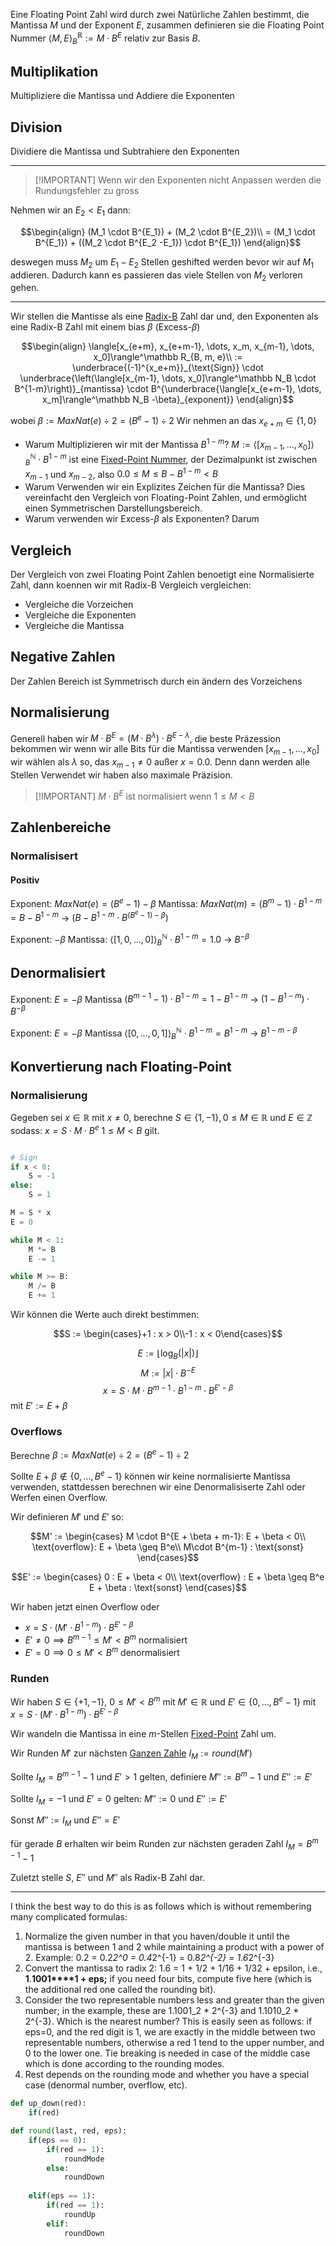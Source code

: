 Eine Floating Point Zahl wird durch zwei Natürliche Zahlen bestimmt, die Mantissa $M$ und der Exponent $E$, zusammen definieren sie die Floating Point Nummer $\langle M, E\rangle^\mathbb R_B := M \cdot B^E$ relativ zur Basis $B$.

## Multiplikation

Multipliziere die Mantissa und Addiere die Exponenten

## Division

Dividiere die Mantissa und Subtrahiere den Exponenten

---

> [!IMPORTANT] Wenn wir den Exponenten nicht Anpassen werden die Rundungsfehler zu gross

Nehmen wir an $E_2 < E_1$ dann:

$$\begin{align}
(M_1 \cdot B^{E_1}) + (M_2 \cdot B^{E_2})\\
= (M_1 \cdot B^{E_1}) + ((M_2 \cdot B^{E_2 -E_1}) \cdot B^{E_1})
\end{align}$$

deswegen muss $M_2$ um $E_1 - E_2$ Stellen geshifted werden bevor wir auf $M_1$ addieren. Dadurch kann es passieren das viele Stellen von $M_2$ verloren gehen.

---

Wir stellen die Mantisse als eine [Radix-B](Radix-B.md) Zahl dar und, den Exponenten als eine Radix-B Zahl mit einem bias $\beta$ (Excess-$\beta$)

$$\begin{align}
\langle[x_{e+m}, x_{e+m-1}, \dots, x_m, x_{m-1}, \dots, x_0]\rangle^\mathbb R_{B, m, e}\\
:= \underbrace{(-1)^{x_e+m}}_{\text{Sign}} \cdot \underbrace{\left(\langle[x_{m-1}, \dots, x_0]\rangle^\mathbb N_B \cdot B^{1-m}\right)}_{mantissa} \cdot B^{\underbrace{\langle[x_{e+m-1}, \dots, x_m]\rangle^\mathbb N_B -\beta}_{exponent}}
\end{align}$$

wobei
$\beta := MaxNat(e) \div 2 = (B^e -1) \div 2$
Wir nehmen an das $x_{e+m} \in \lbrace1,0\rbrace$


- Warum Multiplizieren wir mit der Mantissa $B^{1-m}$?
$M := \langle[x_{m-1}, \dots, x_0]\rangle^\mathbb N_B \cdot B^{1-m}$ ist eine [Fixed-Point Nummer](Fixed-Point%20Nummern.md), der Dezimalpunkt ist zwischen $x_{m-1}$ und $x_{m-2}$, also $0.0 \leq M \leq B-B^{1-m} < B$
- Warum Verwenden wir ein Explizites Zeichen für die Mantissa?
Dies vereinfacht den Vergleich von Floating-Point Zahlen, und ermöglicht einen Symmetrischen Darstellungsbereich.
- Warum verwenden wir Excess-$\beta$ als Exponenten?
Darum

## Vergleich

Der Vergleich von zwei Floating Point Zahlen benoetigt eine Normalisierte Zahl, dann koennen wir mit Radix-B Vergleich vergleichen:

- Vergleiche die Vorzeichen
- Vergleiche die Exponenten
- Vergleiche die Mantissa

## Negative Zahlen

Der Zahlen Bereich ist Symmetrisch durch ein ändern des Vorzeichens

## Normalisierung

Generell haben wir $M \cdot B^E = (M\cdot B^\lambda) \cdot B^{E-\lambda}$, die beste Präzession bekommen wir wenn wir alle Bits für die Mantissa verwenden $[x_{m-1}, \dots, x_0]$ wir wählen als $\lambda$ so, das $x_{m-1} \not = 0$ außer $x = 0.0$. Denn dann werden alle Stellen Verwendet wir haben also maximale Präzision.

> [!IMPORTANT] $M\cdot B^E$ ist normalisiert wenn $1 \leq M < B$


## Zahlenbereiche

### Normalisisert

#### Positiv


Exponent: $MaxNat(e) = (B^e - 1) -\beta$
Mantissa: $MaxNat(m) = (B^m -1) \cdot B^{1-m} = B-B^{1-m}$
-> $(B-B^{1-m} \cdot B^{(B^e -1) - \beta})$

Exponent: $-\beta$
Mantissa: $\langle[1, 0, \dots, 0]\rangle^\mathbb N_B \cdot B^{1-m} = 1.0$
-> $B^{-\beta}$

## Denormalisiert

Exponent: $E = -\beta$ 
Mantissa $(B^{m-1} -1) \cdot B^{1-m} = 1 - B^{1-m}$
-> $(1-B^{1-m}) \cdot B^{-\beta}$

Exponent: $E = -\beta$
Mantissa $\langle[0, \dots, 0, 1]\rangle^\mathbb N _B \cdot B^{1-m} = B^{1-m}$
-> $B^{1-m-\beta}$

## Konvertierung nach Floating-Point

### Normalisierung

Gegeben sei $x \in\mathbb R$ mit $x\not= 0$, berechne $S \in\lbrace1, -1\rbrace, 0 \leq M \in\mathbb R$ und $E\in\mathbb Z$ sodass:
$x = S\cdot M\cdot B^e$
$1 \leq M < B$
gilt.

```python

# Sign
if x < 0:
    S = -1
else:
    S = 1

M = S * x
E = 0

while M < 1:
    M *= B
    E -= 1

while M >= B:
    M /= B
    E += 1
```

Wir können die Werte auch direkt bestimmen:

$$S := \begin{cases}+1 : x > 0\\-1 : x < 0\end{cases}$$

$$E := \lfloor \log_B(|x|) \rfloor$$
$$M := |x| \cdot B^{-E}$$
$$x = S \cdot M\cdot B^{m-1} \cdot B^{1-m} \cdot B^{E' - \beta}$$
mit $E' := E + \beta$

### Overflows

Berechne $\beta:= MaxNat(e) \div 2 = (B^e - 1) \div 2$

Sollte $E+\beta \not\in\lbrace0, \dots, B^e - 1\rbrace$ können wir keine normalisierte Mantissa verwenden, stattdessen berechnen wir eine Denormalisiserte Zahl oder Werfen einen Overflow.

Wir definieren $M'$ und $E'$ so:

$$M' := \begin{cases}
M \cdot B^{E + \beta + m-1}: E + \beta < 0\\
\text{overflow}: E + \beta \geq B^e\\
M\cdot B^{m-1} : \text{sonst}
\end{cases}$$

$$E' := \begin{cases}
0 : E + \beta < 0\\
\text{overflow} : E + \beta \geq B^e
E + \beta : \text{sonst}
\end{cases}$$

Wir haben jetzt einen Overflow oder
- $x = S\cdot (M' \cdot B^{1-m}) \cdot B^{E' - \beta}$
- $E' \not = 0 \implies B^{m-1} \leq M' < B^{m}$ normalisiert
- $E' = 0 \implies 0 \leq M' < B^m$ denormalisiert

### Runden

Wir haben $S\in\lbrace+1, -1\rbrace$, $0 \leq M' < B^m$ mit $M' \in\mathbb R$ und
$E' \in \lbrace0, \dots, B^{e} -1\rbrace$ mit $x = S\cdot (M' \cdot B^{1-m}) \cdot B^{E' -\beta}$

Wir wandeln die Mantissa in eine $m$-Stellen [Fixed-Point](Fixed-Point%20Nummern.md) Zahl um.

Wir Runden $M'$ zur nächsten [Ganzen Zahle](Ganze%20Zahlen.md) $I_M := round(M')$

Sollte $I_M = B^{m-1} -1$ und $E' > 1$ gelten, definiere $M'' := B^m -1$  und $E'' := E'$

Sollte $I_M = -1$ und $E' = 0$ gelten:
$M'' := 0$ und $E'' := E'$

Sonst $M'' := I_M$ und $E'' = E'$

für gerade $B$ erhalten wir beim Runden zur nächsten geraden Zahl $I_M = B^{m-1} -1$

Zuletzt stelle $S$, $E''$ und $M''$ als Radix-B Zahl dar.

---

I think the best way to do this is as follows which is without remembering many complicated formulas:

1. Normalize the given number in that you haven/double it until the mantissa is between 1 and 2 while maintaining a product with a power of 2. Example: 0.2 = 0.2*2^0 = 0.4*2^{-1} = 0.8*2^{-2} = 1.6*2^{-3}
2. Convert the mantissa to radix 2: 1.6 = 1 + 1/2 + 1/16 + 1/32 + epsilon, i.e., **1**.**1001****1 + eps;** if you need four bits, compute five here (which is the additional red one called the rounding bit).
3. Consider the two representable numbers less and greater than the given number; in the example, these are 1.1001_2 * 2^{-3} and 1.1010_2 * 2^{-3}. Which is the nearest number? This is easily seen as follows: if eps=0, and the red digit is 1, we are exactly in the middle between two representable numbers, otherwise a red 1 tend to the upper number, and 0 to the lower one. Tie breaking is needed in case of the middle case which is done according to the rounding modes.
4. Rest depends on the rounding mode and whether you have a special case (denormal number, overflow, etc).


```python
def up_down(red):
	if(red)

def round(last, red, eps):
	if(eps == 0):
		if(red == 1):
			roundMode
		else:
			roundDown
			
	elif(eps == 1):
		if(red == 1):
			roundUp
		elif:
			roundDown
	
```
